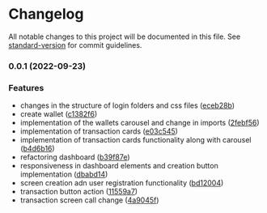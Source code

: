 # Changelog

All notable changes to this project will be documented in this file. See [standard-version](https://github.com/conventional-changelog/standard-version) for commit guidelines.

### 0.0.1 (2022-09-23)


### Features

* changes in the structure of login folders and css files ([eceb28b](https://github.com/freelancinggroup22/FinancWebAngular/commit/eceb28b6f7fea0c832b7a14bfdfbabe246a62b4c))
* create wallet ([c1382f6](https://github.com/freelancinggroup22/FinancWebAngular/commit/c1382f6d999d6ef226bf4f79419c47932329f389))
* implementation of the wallets carousel and change in imports ([2febf56](https://github.com/freelancinggroup22/FinancWebAngular/commit/2febf565cf56dca92b0d943db57456e6b8662966))
* implementation of transaction cards ([e03c545](https://github.com/freelancinggroup22/FinancWebAngular/commit/e03c5457aa32e3419dd55615103c6f342718da58))
* implementation of transaction cards functionality along with carousel ([b4d6b16](https://github.com/freelancinggroup22/FinancWebAngular/commit/b4d6b16a6b6325ba9fa4d507192d598032c276f5))
* refactoring dashboard ([b39f87e](https://github.com/freelancinggroup22/FinancWebAngular/commit/b39f87ecf205c7fd8b2b31dcae473d47594604d8))
* responsiveness in dashboard elements and creation button implementation ([dbabd14](https://github.com/freelancinggroup22/FinancWebAngular/commit/dbabd14a7e9d4490895772789c4406cec34b2977))
* screen creation adn user registration functionality ([bd12004](https://github.com/freelancinggroup22/FinancWebAngular/commit/bd120042395a7e2e4d335086bf480d35131b24e6))
* transaction button action ([11559a7](https://github.com/freelancinggroup22/FinancWebAngular/commit/11559a7852ada0fce85507dd87e9d577f82a2767))
* transaction screen call change ([4a9045f](https://github.com/freelancinggroup22/FinancWebAngular/commit/4a9045f6bd584c422ee3936d0aa6ad02d23e368a))
